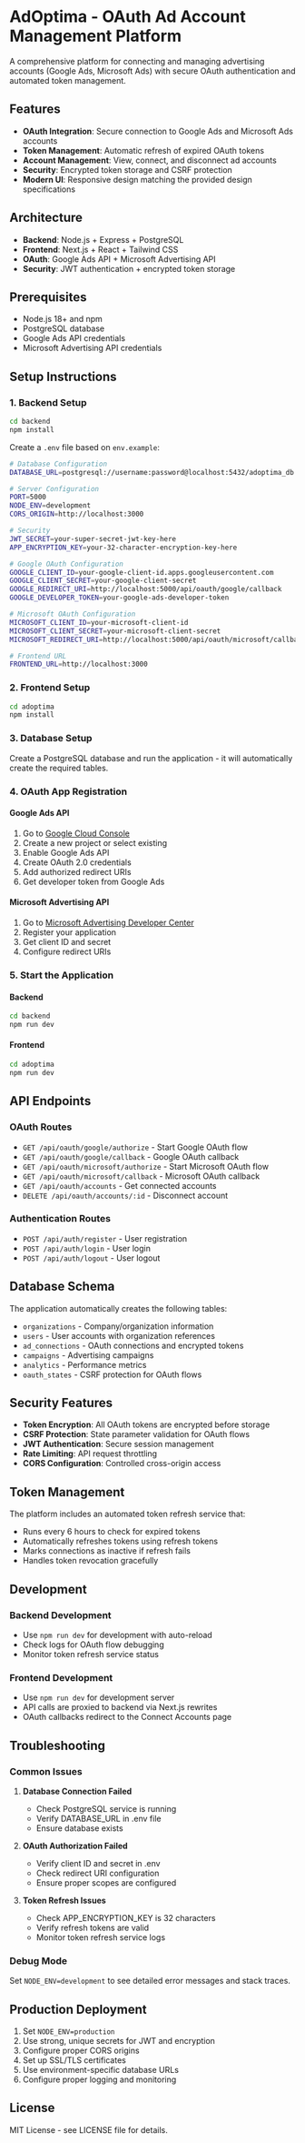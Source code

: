 # AdOptima - OAuth Ad Account Management Platform

A comprehensive platform for connecting and managing advertising accounts (Google Ads, Microsoft Ads) with secure OAuth authentication and automated token management.

## Features

- **OAuth Integration**: Secure connection to Google Ads and Microsoft Ads accounts
- **Token Management**: Automatic refresh of expired OAuth tokens
- **Account Management**: View, connect, and disconnect ad accounts
- **Security**: Encrypted token storage and CSRF protection
- **Modern UI**: Responsive design matching the provided design specifications

## Architecture

- **Backend**: Node.js + Express + PostgreSQL
- **Frontend**: Next.js + React + Tailwind CSS
- **OAuth**: Google Ads API + Microsoft Advertising API
- **Security**: JWT authentication + encrypted token storage

## Prerequisites

- Node.js 18+ and npm
- PostgreSQL database
- Google Ads API credentials
- Microsoft Advertising API credentials

## Setup Instructions

### 1. Backend Setup

```bash
cd backend
npm install
```

Create a `.env` file based on `env.example`:

```bash
# Database Configuration
DATABASE_URL=postgresql://username:password@localhost:5432/adoptima_db

# Server Configuration
PORT=5000
NODE_ENV=development
CORS_ORIGIN=http://localhost:3000

# Security
JWT_SECRET=your-super-secret-jwt-key-here
APP_ENCRYPTION_KEY=your-32-character-encryption-key-here

# Google OAuth Configuration
GOOGLE_CLIENT_ID=your-google-client-id.apps.googleusercontent.com
GOOGLE_CLIENT_SECRET=your-google-client-secret
GOOGLE_REDIRECT_URI=http://localhost:5000/api/oauth/google/callback
GOOGLE_DEVELOPER_TOKEN=your-google-ads-developer-token

# Microsoft OAuth Configuration
MICROSOFT_CLIENT_ID=your-microsoft-client-id
MICROSOFT_CLIENT_SECRET=your-microsoft-client-secret
MICROSOFT_REDIRECT_URI=http://localhost:5000/api/oauth/microsoft/callback

# Frontend URL
FRONTEND_URL=http://localhost:3000
```

### 2. Frontend Setup

```bash
cd adoptima
npm install
```

### 3. Database Setup

Create a PostgreSQL database and run the application - it will automatically create the required tables.

### 4. OAuth App Registration

#### Google Ads API
1. Go to [Google Cloud Console](https://console.cloud.google.com/)
2. Create a new project or select existing
3. Enable Google Ads API
4. Create OAuth 2.0 credentials
5. Add authorized redirect URIs
6. Get developer token from Google Ads

#### Microsoft Advertising API
1. Go to [Microsoft Advertising Developer Center](https://developers.ads.microsoft.com/)
2. Register your application
3. Get client ID and secret
4. Configure redirect URIs

### 5. Start the Application

#### Backend
```bash
cd backend
npm run dev
```

#### Frontend
```bash
cd adoptima
npm run dev
```

## API Endpoints

### OAuth Routes
- `GET /api/oauth/google/authorize` - Start Google OAuth flow
- `GET /api/oauth/google/callback` - Google OAuth callback
- `GET /api/oauth/microsoft/authorize` - Start Microsoft OAuth flow
- `GET /api/oauth/microsoft/callback` - Microsoft OAuth callback
- `GET /api/oauth/accounts` - Get connected accounts
- `DELETE /api/oauth/accounts/:id` - Disconnect account

### Authentication Routes
- `POST /api/auth/register` - User registration
- `POST /api/auth/login` - User login
- `POST /api/auth/logout` - User logout

## Database Schema

The application automatically creates the following tables:
- `organizations` - Company/organization information
- `users` - User accounts with organization references
- `ad_connections` - OAuth connections and encrypted tokens
- `campaigns` - Advertising campaigns
- `analytics` - Performance metrics
- `oauth_states` - CSRF protection for OAuth flows

## Security Features

- **Token Encryption**: All OAuth tokens are encrypted before storage
- **CSRF Protection**: State parameter validation for OAuth flows
- **JWT Authentication**: Secure session management
- **Rate Limiting**: API request throttling
- **CORS Configuration**: Controlled cross-origin access

## Token Management

The platform includes an automated token refresh service that:
- Runs every 6 hours to check for expired tokens
- Automatically refreshes tokens using refresh tokens
- Marks connections as inactive if refresh fails
- Handles token revocation gracefully

## Development

### Backend Development
- Use `npm run dev` for development with auto-reload
- Check logs for OAuth flow debugging
- Monitor token refresh service status

### Frontend Development
- Use `npm run dev` for development server
- API calls are proxied to backend via Next.js rewrites
- OAuth callbacks redirect to the Connect Accounts page

## Troubleshooting

### Common Issues

1. **Database Connection Failed**
   - Check PostgreSQL service is running
   - Verify DATABASE_URL in .env file
   - Ensure database exists

2. **OAuth Authorization Failed**
   - Verify client ID and secret in .env
   - Check redirect URI configuration
   - Ensure proper scopes are configured

3. **Token Refresh Issues**
   - Check APP_ENCRYPTION_KEY is 32 characters
   - Verify refresh tokens are valid
   - Monitor token refresh service logs

### Debug Mode

Set `NODE_ENV=development` to see detailed error messages and stack traces.

## Production Deployment

1. Set `NODE_ENV=production`
2. Use strong, unique secrets for JWT and encryption
3. Configure proper CORS origins
4. Set up SSL/TLS certificates
5. Use environment-specific database URLs
6. Configure proper logging and monitoring

## License

MIT License - see LICENSE file for details.
